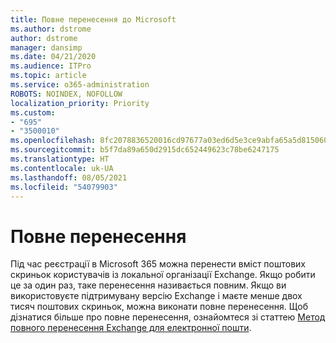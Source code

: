 ```yaml
---
title: Повне перенесення до Microsoft
ms.author: dstrome
author: dstrome
manager: dansimp
ms.date: 04/21/2020
ms.audience: ITPro
ms.topic: article
ms.service: o365-administration
ROBOTS: NOINDEX, NOFOLLOW
localization_priority: Priority
ms.custom:
- "695"
- "3500010"
ms.openlocfilehash: 8fc2078836520016cd97677a03ed6d5e3ce9abfa65a5d815060630c222e1d3d8
ms.sourcegitcommit: b5f7da89a650d2915dc652449623c78be6247175
ms.translationtype: HT
ms.contentlocale: uk-UA
ms.lasthandoff: 08/05/2021
ms.locfileid: "54079903"
---
```

# <a name="cutover-migrations"></a>Повне перенесення

Під час реєстрації в Microsoft 365 можна перенести вміст поштових скриньок користувачів із локальної організації Exchange. Якщо робити це за один раз, таке перенесення називається повним. Якщо ви використовуєте підтримувану версію Exchange і маєте менше двох тисяч поштових скриньок, можна виконати повне перенесення. Щоб дізнатися більше про повне перенесення, ознайомтеся зі статтею [Метод повного перенесення Exchange для електронної пошти](https://docs.microsoft.com/Exchange/mailbox-migration/cutover-migration-to-office-365).
  